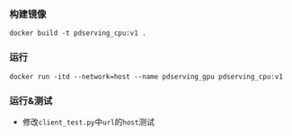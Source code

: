 ###  构建镜像

 `docker build -t pdserving_cpu:v1 .`

### 运行

`docker run -itd --network=host --name pdserving_gpu pdserving_cpu:v1`

### 运行&测试
- 修改`client_test.py`中`url`的`host`测试